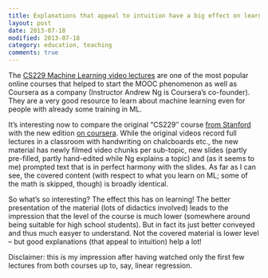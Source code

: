 ```yaml
---
title: Explanations that appeal to intuition have a big effect on learning
layout: post
date: 2013-07-18
modified: 2013-07-18
category: education, teaching
comments: true
---
```


The <a title="CS229 Videolectures from Stanford, 2008" href="http://see.stanford.edu/see/lecturelist.aspx?coll=348ca38a-3a6d-4052-937d-cb017338d7b1" target="_blank">CS229 Machine Learning video lectures</a> are one of the most popular online courses that helped to start the MOOC phenomenon as well as Coursera as a company (Instructor Andrew Ng is Coursera&#8217;s co-founder). They are a very good resource to learn about machine learning even for people with already some training in ML.

It&#8217;s interesting now to compare the original &#8220;CS229&#8243; course <a title="CS229 Videolectures from Stanford, 2008" href="http://see.stanford.edu/see/lecturelist.aspx?coll=348ca38a-3a6d-4052-937d-cb017338d7b1" target="_blank">from Stanford</a> with the new edition <a title="Machine Learning on Coursera, 2013" href="https://class.coursera.org/ml-003/class/index" target="_blank">on coursera</a>. <!--more-->While the original videos record full lectures in a classroom with handwriting on chalcboards etc., the new material has newly filmed video chunks per sub-topic, new slides (partly pre-filled, partly hand-edited while Ng explains a topic) and (as it seems to me) prompted text that is in perfect harmony with the slides. As far as I can see, the covered content (with respect to what you learn on ML; some of the math is skipped, though) is broadly identical.

So what&#8217;s so interesting? The effect this has on learning! The better presentation of the material (lots of didactics involved) leads to the impression that the level of the course is much lower (somewhere around being suitable for high school students). But in fact its just better conveyed and thus much easyer to understand. Not the covered material is lower level &#8211; but good explanations (that appeal to intuition) help a lot!

Disclaimer: this is my impression after having watched only the first few lectures from both courses up to, say, linear regression.